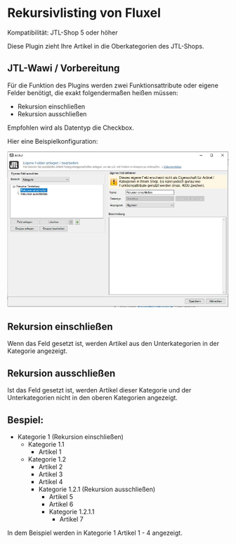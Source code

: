 # Rekursivlisting von Fluxel

Kompatibilität: JTL-Shop 5 oder höher

Diese Plugin zieht Ihre Artikel in die Oberkategorien des JTL-Shops.

## JTL-Wawi / Vorbereitung

Für die Funktion des Plugins werden zwei Funktionsattribute oder eigene Felder benötigt, die exakt folgendermaßen heißen müssen:

- Rekursion einschließen
- Rekursion ausschließen

Empfohlen wird als Datentyp die Checkbox.

Hier eine Beispielkonfiguration:

![Eigene Felder in JTL-Wawi](Eigene_Felder_JTL-Wawi.jpeg)

## Rekursion einschließen

Wenn das Feld gesetzt ist, werden Artikel aus den Unterkategorien in der Kategorie angezeigt.

## Rekursion ausschließen

Ist das Feld gesetzt ist, werden Artikel dieser Kategorie und der Unterkategorien nicht in den oberen Kategorien angezeigt.

## Bespiel:

- Kategorie 1 (Rekursion einschließen)
  - Kategorie 1.1
    - Artikel 1
  - Kategorie 1.2
    - Artikel 2
    - Artikel 3
    - Artikel 4
    - Kategorie 1.2.1 (Rekursion ausschließen)
      - Artikel 5
      - Artikel 6
      - Kategorie 1.2.1.1
        - Artikel 7

In dem Beispiel werden in Kategorie 1 Artikel 1 - 4 angezeigt.
